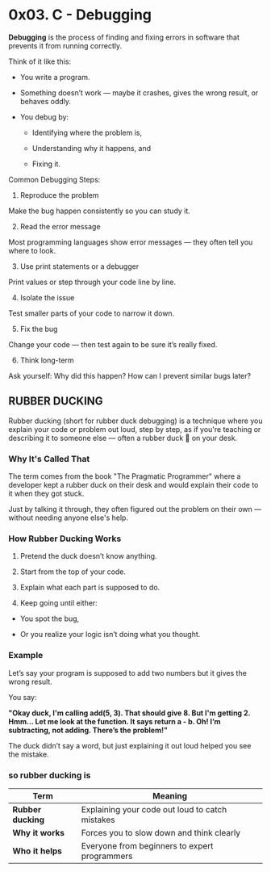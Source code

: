 # 0x03. C - Debugging

**Debugging** is the process of finding and fixing errors in software that prevents it from running correctly.

Think of it like this:

+ You write a program.

+ Something doesn’t work — maybe it crashes, gives the wrong result, or behaves oddly.

+ You debug by:

  + Identifying where the problem is,

  + Understanding why it happens, and

  + Fixing it.

Common Debugging Steps:

1. Reproduce the problem

Make the bug happen consistently so you can study it.

2. Read the error message

Most programming languages show error messages — they often tell you where to look.

3. Use print statements or a debugger

Print values or step through your code line by line.

4. Isolate the issue

Test smaller parts of your code to narrow it down.

5. Fix the bug

Change your code — then test again to be sure it’s really fixed.

6. Think long-term

Ask yourself: Why did this happen? How can I prevent similar bugs later?

## RUBBER DUCKING

Rubber ducking (short for rubber duck debugging) is a technique where you explain your code or problem out loud, step by step, as if you're teaching or describing it to someone else — often a rubber duck 🐥 on your desk.

### Why It's Called That

The term comes from the book "The Pragmatic Programmer" where a developer kept a rubber duck on their desk and would explain their code to it when they got stuck.

Just by talking it through, they often figured out the problem on their own — without needing anyone else's help.

### How Rubber Ducking Works

1. Pretend the duck doesn’t know anything.

2. Start from the top of your code.

3. Explain what each part is supposed to do.

4. Keep going until either:

  + You spot the bug,

  + Or you realize your logic isn’t doing what you thought.

### Example

Let’s say your program is supposed to add two numbers but it gives the wrong result.

You say:

**"Okay duck, I'm calling add(5, 3). That should give 8. But I'm getting 2. Hmm... Let me look at the function. It says return a - b. Oh! I’m subtracting, not adding. There’s the problem!"**

The duck didn’t say a word, but just explaining it out loud helped you see the mistake.

### so rubber ducking is

| Term               | Meaning                                         |
| ------------------ | ----------------------------------------------- |
| **Rubber ducking** | Explaining your code out loud to catch mistakes |
| **Why it works**   | Forces you to slow down and think clearly       |
| **Who it helps**   | Everyone from beginners to expert programmers   |




